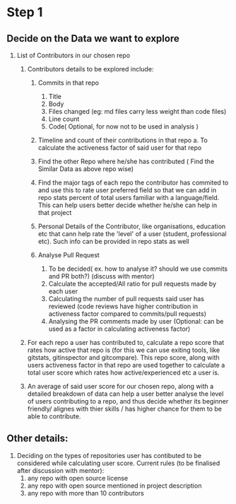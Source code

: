 # Step 1

## Decide on the Data we want to explore

1. List of Contributors in our chosen repo

    1. Contributors details to be explored include:
        1. Commits in that repo
            1. Title
            2. Body
            3. Files changed (eg: md files carry less weight than code files)
            4. Line count
            5. Code( Optional, for now not to be used in analysis )

        2. Timeline and count of their contributions in that repo
            a. To calculate the activeness factor of said user for that repo
            
        3.  Find the other Repo where he/she has contributed ( Find the Similar Data as above repo wise)

        4. Find the major tags of each repo the contributor has commited to and use this to rate user preferred field so that we can add in repo stats percent of total users familiar with a language/field. This can help users better decide whether he/she can help in that project

        5. Personal Details of the Contributor, like organisations, education etc that cann help rate the 'level' of a user (student, professional etc). Such info can be provided in repo stats as well

        6. Analyse Pull Request
            1. To be decided( ex. how to analyse it? should we use commits and PR both?) (discuss with mentor)
            2. Calculate the accepted/All ratio for pull requests made by each user
            3. Calculating the number of pull requests said user has reviewed (code reviews have higher contribution in activeness factor compared to commits/pull requests)
            4. Analysing the PR comments made by user (Optional: can be used as a factor in calculating activeness factor)

    2. For each repo a user has contributed to, calculate a repo score that rates how active that repo is (for this we can use exiting tools, like gitstats, gitinspector and gitcompare). This repo score, along with users activeness factor in that repo are used together to calculate a total user score which rates how active/experienced etc a user is. 

    3. An average of said user score for our chosen repo, along with a detailed breakdown of data can help a user better analyse the level of users contributing to a repo, and thus decide whether its beginner friendly/ alignes with thier skills / has higher chance for them to be able to contribute.

## Other details:

1. Deciding on the types of repositories user has contibuted to be considered while calculating user score. Current rules (to be finalised after discussion with mentor):
    1. any repo with open source license
    2. any repo with open source mentioned in project description
    3. any repo with more than 10 contributors
            
